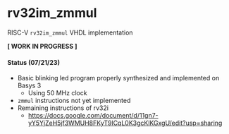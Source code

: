 # rv32im_zmmul
RISC-V ```rv32im_zmmul``` VHDL implementation

**[ WORK IN PROGRESS ]**



    

#### Status (07/21/23) 
+ Basic blinking led program properly synthesized and implemented on Basys 3
  + Using 50 MHz clock  
+ ```zmmul``` instructions not yet implemented 
+ Remaining instructions of rv32i
  + https://docs.google.com/document/d/11gn7-yY5YjZeH5jf3WMUH8FKyT9lCqL0K3gcKlKGxgU/edit?usp=sharing
